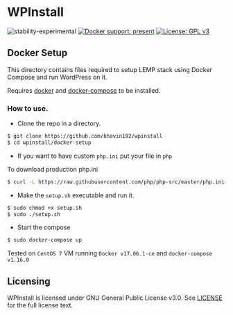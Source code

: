 # WPInstall

![stability-experimental](https://img.shields.io/badge/stability-experimental-orange.svg) [![Docker support: present](https://img.shields.io/badge/Docker%20support-present-blue.svg)](https://www.docker.com/what-docker) [![License: GPL v3](https://img.shields.io/badge/License-GPL%20v3-blue.svg)](https://www.gnu.org/licenses/gpl-3.0)

## Docker Setup

This directory contains files required to setup LEMP stack using Docker Compose and run WordPress on it.

Requires [docker](https://docs.docker.com/engine/installation/#server) and [docker-compose](https://github.com/docker/compose/releases) to be installed.

### How to use.

- Clone the repo in a directory.
```sh
$ git clone https://github.com/bhavin192/wpinstall
$ cd wpinstall/docker-setup
```

- If you want to have custom `php.ini` put your file in `php`

To download production php.ini
```sh
$ curl -L https://raw.githubusercontent.com/php/php-src/master/php.ini-production -o php/php.ini
```

- Make the `setup.sh` executable and run it.
```sh
$ sudo chmod +x setup.sh
$ sudo ./setup.sh
```

- Start the compose 
```sh
$ sudo docker-compose up
```

Tested on `CentOS 7` VM running `Docker v17.06.1-ce` and `docker-compose v1.16.0`

## Licensing

WPInstall is licensed under GNU General Public License v3.0. See [LICENSE](https://github.com/bhavin192/wpinstall/blob/master/LICENSE) for the full license text.
